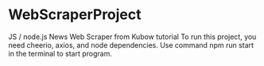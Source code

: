 # WebScraperProject
JS / node.js News Web Scraper from Kubow tutorial
To run this project, you need cheerio, axios, and node dependencies. 
Use command npm run start in the terminal to start program.
